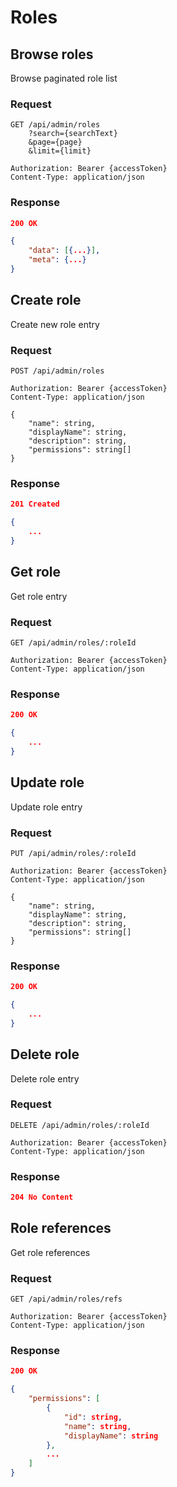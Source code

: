 # Roles

## Browse roles

Browse paginated role list

### Request

```http
GET /api/admin/roles
    ?search={searchText}
    &page={page}
    &limit={limit}

Authorization: Bearer {accessToken}
Content-Type: application/json
```

### Response

```json
200 OK

{
    "data": [{...}],
    "meta": {...}
}
```

## Create role

Create new role entry

### Request

```http
POST /api/admin/roles

Authorization: Bearer {accessToken}
Content-Type: application/json

{
    "name": string,
    "displayName": string,
    "description": string,
    "permissions": string[]
}
```

### Response

```json
201 Created

{
    ...
}
```

## Get role

Get role entry

### Request

```http
GET /api/admin/roles/:roleId

Authorization: Bearer {accessToken}
Content-Type: application/json
```

### Response

```json
200 OK

{
    ...
}
```

## Update role

Update role entry

### Request

```http
PUT /api/admin/roles/:roleId

Authorization: Bearer {accessToken}
Content-Type: application/json

{
    "name": string,
    "displayName": string,
    "description": string,
    "permissions": string[]
}
```

### Response

```json
200 OK

{
    ...
}
```

## Delete role

Delete role entry

### Request

```http
DELETE /api/admin/roles/:roleId

Authorization: Bearer {accessToken}
Content-Type: application/json
```

### Response

```json
204 No Content
```

## Role references

Get role references

### Request

```http
GET /api/admin/roles/refs

Authorization: Bearer {accessToken}
Content-Type: application/json
```

### Response

```json
200 OK

{
    "permissions": [
        {
            "id": string,
            "name": string,
            "displayName": string
        },
        ...
    ]
}
```

